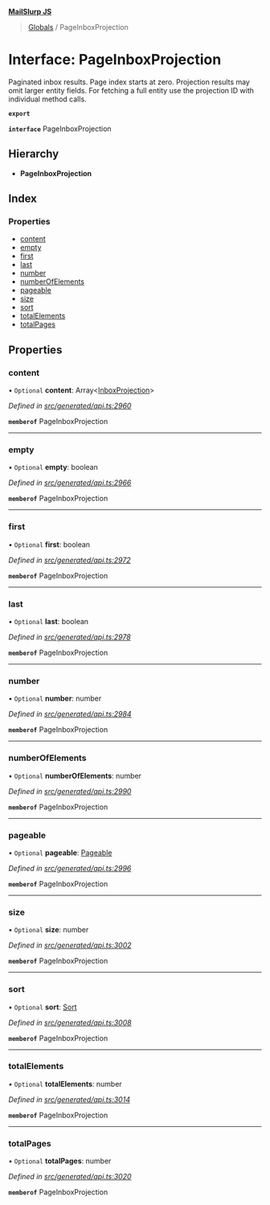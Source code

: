 **[MailSlurp JS](../README.md)**

> [Globals](../README.md) / PageInboxProjection

# Interface: PageInboxProjection

Paginated inbox results. Page index starts at zero. Projection results may omit larger entity fields. For fetching a full entity use the projection ID with individual method calls.

**`export`** 

**`interface`** PageInboxProjection

## Hierarchy

* **PageInboxProjection**

## Index

### Properties

* [content](pageinboxprojection.md#content)
* [empty](pageinboxprojection.md#empty)
* [first](pageinboxprojection.md#first)
* [last](pageinboxprojection.md#last)
* [number](pageinboxprojection.md#number)
* [numberOfElements](pageinboxprojection.md#numberofelements)
* [pageable](pageinboxprojection.md#pageable)
* [size](pageinboxprojection.md#size)
* [sort](pageinboxprojection.md#sort)
* [totalElements](pageinboxprojection.md#totalelements)
* [totalPages](pageinboxprojection.md#totalpages)

## Properties

### content

• `Optional` **content**: Array\<[InboxProjection](inboxprojection.md)>

*Defined in [src/generated/api.ts:2960](https://github.com/mailslurp/mailslurp-client/blob/c83a162/src/generated/api.ts#L2960)*

**`memberof`** PageInboxProjection

___

### empty

• `Optional` **empty**: boolean

*Defined in [src/generated/api.ts:2966](https://github.com/mailslurp/mailslurp-client/blob/c83a162/src/generated/api.ts#L2966)*

**`memberof`** PageInboxProjection

___

### first

• `Optional` **first**: boolean

*Defined in [src/generated/api.ts:2972](https://github.com/mailslurp/mailslurp-client/blob/c83a162/src/generated/api.ts#L2972)*

**`memberof`** PageInboxProjection

___

### last

• `Optional` **last**: boolean

*Defined in [src/generated/api.ts:2978](https://github.com/mailslurp/mailslurp-client/blob/c83a162/src/generated/api.ts#L2978)*

**`memberof`** PageInboxProjection

___

### number

• `Optional` **number**: number

*Defined in [src/generated/api.ts:2984](https://github.com/mailslurp/mailslurp-client/blob/c83a162/src/generated/api.ts#L2984)*

**`memberof`** PageInboxProjection

___

### numberOfElements

• `Optional` **numberOfElements**: number

*Defined in [src/generated/api.ts:2990](https://github.com/mailslurp/mailslurp-client/blob/c83a162/src/generated/api.ts#L2990)*

**`memberof`** PageInboxProjection

___

### pageable

• `Optional` **pageable**: [Pageable](pageable.md)

*Defined in [src/generated/api.ts:2996](https://github.com/mailslurp/mailslurp-client/blob/c83a162/src/generated/api.ts#L2996)*

**`memberof`** PageInboxProjection

___

### size

• `Optional` **size**: number

*Defined in [src/generated/api.ts:3002](https://github.com/mailslurp/mailslurp-client/blob/c83a162/src/generated/api.ts#L3002)*

**`memberof`** PageInboxProjection

___

### sort

• `Optional` **sort**: [Sort](sort.md)

*Defined in [src/generated/api.ts:3008](https://github.com/mailslurp/mailslurp-client/blob/c83a162/src/generated/api.ts#L3008)*

**`memberof`** PageInboxProjection

___

### totalElements

• `Optional` **totalElements**: number

*Defined in [src/generated/api.ts:3014](https://github.com/mailslurp/mailslurp-client/blob/c83a162/src/generated/api.ts#L3014)*

**`memberof`** PageInboxProjection

___

### totalPages

• `Optional` **totalPages**: number

*Defined in [src/generated/api.ts:3020](https://github.com/mailslurp/mailslurp-client/blob/c83a162/src/generated/api.ts#L3020)*

**`memberof`** PageInboxProjection

